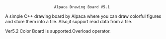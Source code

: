                           Alpaca Drawing Board V5.1
A simple C++ drawing board by Alpaca where you can draw colorful 
figures and store them into a file. Also,it support read data from a file.

Ver5.2
Color Board is supported.Overload operator.